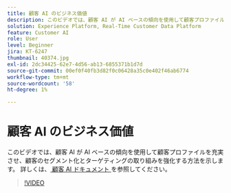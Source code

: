 ```yaml
---
title: 顧客 AI のビジネス価値
description: このビデオでは、顧客 AI が AI ベースの傾向を使用して顧客プロファイルを充実させ、顧客のセグメント化とターゲティングの取り組みを強化する方法を示します。
solution: Experience Platform, Real-Time Customer Data Platform
feature: Customer AI
role: User
level: Beginner
jira: KT-6247
thumbnail: 40374.jpg
exl-id: 2dc34425-62e7-4d56-ab13-6855371b1d7d
source-git-commit: 00ef0f40fb3d82f0c06428a35c0e402f46ab6774
workflow-type: tm+mt
source-wordcount: '58'
ht-degree: 1%

---
```


# 顧客 AI のビジネス価値

このビデオでは、顧客 AI が AI ベースの傾向を使用して顧客プロファイルを充実させ、顧客のセグメント化とターゲティングの取り組みを強化する方法を示します。 詳しくは、[ 顧客 AI ドキュメント ](https://experienceleague.adobe.com/docs/experience-platform/intelligent-services/customer-ai/overview.html?lang=ja) を参照してください。

>[!VIDEO](https://video.tv.adobe.com/v/40374?learn=on)

